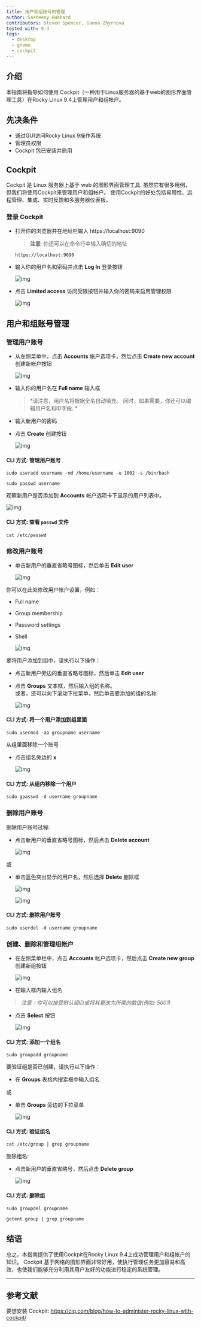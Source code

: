 ```yaml
---
title: 用户和组账号的管理
author: Sasheeny Hubbard
contributors: Steven Spencer, Ganna Zhyrnova
tested with: 9.4
tags:
  - desktop
  - gnome
  - cockpit
---
```


## 介绍

本指南将指导如何使用 Cockpit（一种用于Linux服务器的基于web的图形界面管理工具）在Rocky Linux 9.4上管理用户和组帐户。

## 先决条件

- 通过GUI访问Rocky Linux 9操作系统
- 管理员权限
- Cockpit 包已安装并启用

## Cockpit

Cockpit 是 Linux 服务器上基于 web 的图形界面管理工具. 虽然它有很多用例，但我们将使用Cockpit来管理用户和组帐户。 使用Cockpit的好处包括易用性、远程管理、集成、实时反馈和多服务器仪表板。

### 登录 Cockpit

- 打开你的浏览器并在地址栏输入 https://localhost:9090

  > **注意**: 你还可以在命令行中输入确切的地址

  ```text
  https://localhost:9090
  ```

- 输入你的用户名和密码并点击 **Log In** 登录按钮

  ![img](images/user_group_acctmgt_images/1.png)

- 点击 **Limited access** 访问受限按钮并输入你的密码来启用管理权限

  ![img](images/user_group_acctmgt_images/2.png)

## 用户和组账号管理

### 管理用户账号

- 从左侧菜单中，点击 **Accounts** 帐户选项卡，然后点击 **Create new account** 创建新帐户按钮

  ![img](images/user_group_acctmgt_images/5.png)

- 输入你的用户名在 **Full name** 输入框
  > \*请注意，用户名将根据全名自动填充。 同时，如果需要，你还可以编辑用户名和ID字段. \*

- 输入新用户的密码

- 点击 **Create** 创建按钮

  ![img](images/user_group_acctmgt_images/8.png)

#### CLI 方式: 管理用户账号

```text
sudo useradd username -md /home/username -u 1002 -s /bin/bash 
```

```text
sudo passwd username 
```

观察新用户是否添加到 **Accounts** 帐户选项卡下显示的用户列表中。

![img](images/user_group_acctmgt_images/9.png)

#### CLI 方式: 查看 `passwd` 文件

```text
cat /etc/passwd
```

### 修改用户账号

- 单击新用户的垂直省略号图标，然后单击 **Edit user**

  ![img](images/user_group_acctmgt_images/13.png)

你可以在此处修改用户帐户设置，例如：

- Full name
- Group membership
- Password settings
- Shell

  ![img](images/user_group_acctmgt_images/15.png)

要将用户添加到组中，请执行以下操作：

- 点击新用户旁边的垂直省略号图标，然后单击 **Edit user**

- 点击 **Groups** 文本框，然后输入组的名称。\
  或者，还可以向下滚动下拉菜单，然后单击要添加的组的名称

  ![img](images/user_group_acctmgt_images/14.png)

#### CLI 方式: 将一个用户添加到组里面

```text
sudo usermod -aG groupname username
```

从组里面移除一个账号

- 点击组名旁边的 **x**

  ![img](images/user_group_acctmgt_images/18.png)

#### CLI 方式: 从组内移除一个用户

```text
sudo gpasswd -d username groupname
```

### 删除用户账号

删除用户账号过程:

- 点击新用户的垂直省略号图标，然后点击 **Delete account**

  ![img](images/user_group_acctmgt_images/16.png)

或

- 单击蓝色突出显示的用户名，然后选择 **Delete** 删除框

  ![img](images/user_group_acctmgt_images/17.png)

  ![img](images/user_group_acctmgt_images/22.png)

#### CLI 方式: 删除用户账号

```text
sudo userdel -d username groupname
```

### 创建、删除和管理组帐户

- 在左侧菜单栏中，点击 **Accounts** 帐户选项卡，然后点击 **Create new group** 创建新组按钮

  ![img](images/user_group_acctmgt_images/7.png)

- 在输入框内输入组名

> _注意：你可以接受默认组ID或将其更改为所需的数值(例如: 5001)_

- 点击 **Select** 按钮

  ![img](images/user_group_acctmgt_images/11.png)

#### CLI 方式: 添加一个组名

```text
sudo groupadd groupname
```

要验证组是否已创建，请执行以下操作：

- 在 **Groups** 表格内搜索框中输入组名

或

- 单击 **Groups** 旁边的下拉菜单

  ![img](images/user_group_acctmgt_images/12.png)

#### CLI 方式: 验证组名

```text
cat /etc/group | grep groupname
```

删除组名:

- 点击新用户的垂直省略号，然后点击 **Delete group**

  ![img](images/user_group_acctmgt_images/21.png)

#### CLI 方式: 删除组

```text
sudo groupdel groupname
```

```text
getent group | grep groupname
```

## 结语

总之，本指南提供了使用Cockpit在Rocky Linux 9.4上成功管理用户和组帐户的知识。 Cockpit 基于网络的图形界面非常好用，使执行管理任务更加容易和高效，也使我们能够充分利用其用户友好的功能进行稳定的系统管理。

---

## 参考文献

要想安装 Cockpit: https://ciq.com/blog/how-to-administer-rocky-linux-with-cockpit/
